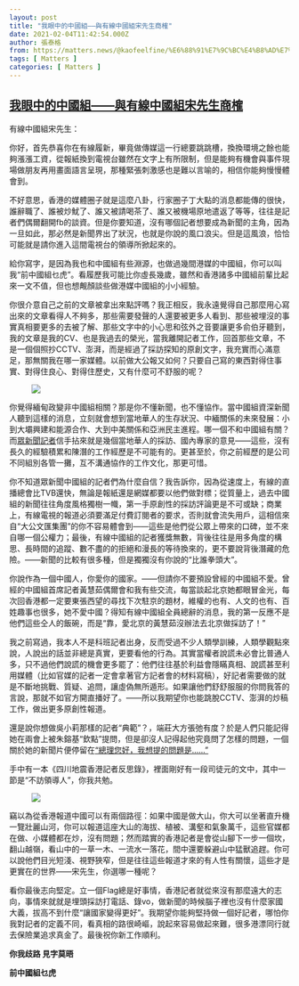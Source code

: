 ```yaml
---
layout: post
title: "我眼中的中國組——與有線中國組宋先生商榷"
date: 2021-02-04T11:42:54.000Z
author: 張泰格
from: https://matters.news/@kaofeelfine/%E6%88%91%E7%9C%BC%E4%B8%AD%E7%9A%84%E4%B8%AD%E5%9C%8B%E7%B5%84-%E8%88%87%E6%9C%89%E7%B7%9A%E4%B8%AD%E5%9C%8B%E7%B5%84%E5%AE%8B%E5%85%88%E7%94%9F%E5%95%86%E6%A6%B7-bafyreiamcwrkbhybywmfev3lbogvoazj2tpzhx5x52fxjfmyqjhrncts2y
tags: [ Matters ]
categories: [ Matters ]
---
```

<!--1612438974000-->
[我眼中的中國組——與有線中國組宋先生商榷](https://matters.news/@kaofeelfine/%E6%88%91%E7%9C%BC%E4%B8%AD%E7%9A%84%E4%B8%AD%E5%9C%8B%E7%B5%84-%E8%88%87%E6%9C%89%E7%B7%9A%E4%B8%AD%E5%9C%8B%E7%B5%84%E5%AE%8B%E5%85%88%E7%94%9F%E5%95%86%E6%A6%B7-bafyreiamcwrkbhybywmfev3lbogvoazj2tpzhx5x52fxjfmyqjhrncts2y)
------

<div>
<p>有線中國組宋先生：</p><p>你好，首先恭喜你在有線履新，畢竟做傳媒這一行總要跳跳槽，換換環境之餘也能夠漲漲工資，從報紙換到電視台雖然在文字上有所限制，但是能夠有機會與事件現場做朋友再用畫面語言呈現，那種緊張刺激感也是難以言喻的，相信你能夠慢慢體會到。</p><p>不好意思，香港的媒體圈子就是這麼八卦，行家圈子丁大點的消息都能傳的很快，誰辭職了、誰被炒魷了、誰又被請喝茶了、誰又被機場原地遣返了等等，往往是記者們偶爾翻開fb的談資。但是你要知道，沒有哪個記者想要成為新聞的主角，因為一旦如此，那必然是新聞界出了狀況，也就是你說的風口浪尖。但是這風浪，恰恰可能就是請你進入這間電視台的領導所掀起來的。</p><p>給你寫字，是因為我也和中國組有些淵源，也做過幾間港媒的中國組，你可以叫我“前中國組乜虎”。看履歷我可能比你虛長幾歲，雖然和香港諸多中國組前輩比起來一文不值，但也想觍顏談些做港媒中國組的小小經驗。</p><p>你很介意自己之前的文章被拿出來點評嗎？我正相反，我永遠覺得自己那麼用心寫出來的文章看得人不夠多，那些需要發聲的人還要被更多人看到、那些被埋沒的事實真相要更多的去被了解、那些文字中的小心思和弦外之音要讓更多俞伯牙聽到，我的文章是我的CV、也是我過去的榮光，當我離開記者工作，回首那些文章，不是一個個照抄CCTV、澎湃，而是經過了採訪探知的原創文字，我充實而心滿意足，那無關我在哪一家媒體。以前做大公報又如何？只要自己寫的東西對得住事實、對得住良心、對得住歷史，又有什麼可不舒服的呢？</p><figure class="image"><img src="https://assets.matters.news/embed/5c3cdc4b-b434-4ff3-a835-63b1a98fdc85.jpeg" data-asset-id="5c3cdc4b-b434-4ff3-a835-63b1a98fdc85" referrerpolicy="no-referrer"><figcaption><span></span></figcaption></figure><p>你覺得緬甸政變非中國組相關？那是你不懂新聞，也不懂協作。當中國組資深新聞人聽到這樣的消息，立刻就會想到當地華人的生存狀況、中緬關係的未來發展：小到大壩興建和能源合作、大到中美關係和亞洲民主進程。哪一個不和中國組有關？而<a href="https://www.hkcnews.com/article/37738/%E7%B7%AC%E7%94%B8%E6%94%BF%E8%AE%8A-%E4%BB%B0%E5%85%89-%E6%98%82%E5%B1%B1%E7%B4%A0%E5%A7%AC-37741/%E6%98%82%E5%B1%B1%E7%B4%A0%E5%A7%AC" target="_blank">眾新聞記者</a>信手拈來就是幾個當地華人的採訪、國內專家的意見——這些，沒有長久的經驗積累和陳潛的工作經歷是不可能有的。更甚至於，你之前經歷的是公司不同組別各管一攤，互不溝通協作的工作文化，那更可惜。</p><p>你不知道眾新聞中國組的記者們為什麼自信？我告訴你，因為從速度上，有線的直播總會比TVB還快，無論是報紙還是網媒都要以他們做對標；從質量上，過去中國組的新聞往往角度風格獨樹一幟，第一手原創性的採訪評論更是不可或缺；商業上，有線電視的報道必須要滿足付費訂閱者的要求，否則就會流失用戶，這相信來自“大公文匯集團”的你不容易體會到——這些是他們從公眾上帶來的口碑，並不來自哪一個公權力；最後，有線中國組的記者獲獎無數，背後往往是用多角度的構思、長時間的追蹤、數不盡的的拒絕和漫長的等待換來的，更不要說背後潛藏的危險。——新聞的比較有很多種，但是獨獨沒有你說的“比誰拳頭大”。</p><p>你說作為一個中國人，你愛你的國家。——但請你不要預設曾經的中國組不愛。曾經的中國組首席記者黃慧茹偶爾會和我有些交流，每當談起北京她都眼冒金光，每次回香港都一定要東張西望的尋找下次駐京的題材，維權的也有、人文的也有、百姓趣事也很多，她不愛中國？得知有線中國組全員總辭的消息，我的第一反應不是他們這些仝人的飯碗，而是“靠，愛北京的黃慧茹沒辦法去北京做採訪了！”</p><p>我之前寫過，我本人不是科班記者出身，反而受過不少人類學訓練，人類學觀點來說，人說出的話並非總是真實，更要看他的行為。其實當權者說謊未必會比普通人多，只不過他們說謊的機會更多罷了：他們往往基於利益會隱瞞真相、說謊甚至利用媒體（比如官媒的記者一定會拿著官方記者會的材料寫稿），好記者需要做的就是不斷地挑戰、質疑、追問，讓虛偽無所遁形。如果讓他們舒舒服服的你問我答的言說，那就不如官方開直播好了。——所以我期望你也能跳脫CCTV、澎湃的炒稿工作，做出更多原創性報道。</p><p>還是說你想做吳小莉那樣的記者“典範”？，端莊大方張弛有度？於是人們只能記得她在兩會上被朱鎔基“欽點”提問，但是卻沒人記得起他究竟問了怎樣的問題，一個關於她的新聞片便停留在<a href="https://www.youtube.com/watch?v=giDfNDLJHsc" target="_blank">“總理您好，我想提的問題是......”</a></p><p>手中有一本《四川地震香港記者反思錄》，裡面剛好有一段司徒元的文中，其中一節是“不訪領導人”，你我共勉。</p><figure class="image"><img src="https://assets.matters.news/embed/019c0f11-c119-4689-a39d-4a3d70326b8d.jpeg" data-asset-id="019c0f11-c119-4689-a39d-4a3d70326b8d" referrerpolicy="no-referrer"><figcaption><span></span></figcaption></figure><p>竊以為從香港報道中國可以有兩個路徑：如果中國是做大山，你大可以坐著直升機一覽壯麗山河，你可以報道這座大山的海拔、植被、溝壑和氣象萬千，這些官媒都在做、小媒體都在炒，沒有問題；然而踏實的香港記者是會從山腳下一步一個坎，翻山越嶺，看山中的一草一木、一流水一落花，間中還要躲避山中猛獸追趕。你可以說他們目光短淺、視野狹窄，但是往往這些報道才來的有人性有關懷，這些才是更實在的世界——宋先生，你選哪一種呢？</p><p>看你最後志向堅定。立一個Flag總是好事情，香港記者就從來沒有那麼遠大的志向，事情來就就是埋頭採訪打電話、錄vo，做新聞的時候腦子裡也沒有什麼家國大義，拔高不到什麼“讓國家變得更好”。我期望你能夠堅持做一個好記者，哪怕你我對記者的定義不同，看真相的路很崎嶇，說起來容易做起來難，很多港漂同行就去保險業追求真金了。最後祝你新工作順利。</p><p><strong>你我歧路 見字莫晤</strong></p><p><strong>前中國組乜虎</strong></p><p><br></p>
</div>
